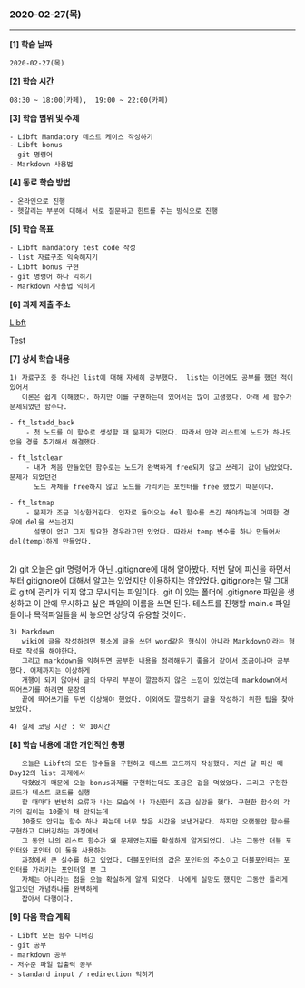 ### 2020-02-27(목)
-----
**[1]  학습 날짜**  

    2020-02-27(목)

**[2]  학습 시간**  

    08:30 ~ 18:00(카페),  19:00 ~ 22:00(카페)

**[3]  학습 범위 및 주제**   

    - Libft Mandatory 테스트 케이스 작성하기   
    - Libft bonus  
    - git 명령어   
    - Markdown 사용법   

**[4]  동료 학습 방법**   

    - 온라인으로 진행   
    - 헷갈리는 부분에 대해서 서로 질문하고 힌트를 주는 방식으로 진행   

**[5]  학습 목표**   

    - Libft mandatory test code 작성
    - list 자료구조 익숙해지기
    - Libft bonus 구현
    - git 명령어 하나 익히기
    - Markdown 사용법 익히기

**[6]  과제 제출 주소**

  [Libft](http://git.innovationacademy.kr/sanam/Libft)

  [Test](http://git.innovationacademy.kr/sanam/Libft_test])


**[7]  상세 학습 내용**

    1) 자료구조 중 하나인 list에 대해 자세히 공부했다.  list는 이전에도 공부를 했던 적이 있어서
       이론은 쉽게 이해했다. 하지만 이를 구현하는데 있어서는 많이 고생했다. 아래 세 함수가 문제되었던 함수다.  
    
    - ft_lstadd_back
        - 첫 노드를 이 함수로 생성할 때 문제가 되었다. 따라서 만약 리스트에 노드가 하나도 없을 경를 추가해서 해결했다.
    
    - ft_lstclear
        - 내가 처음 만들었던 함수로는 노드가 완벽하게 free되지 않고 쓰레기 값이 남았었다. 문제가 되었던건
          노드 자체를 free하지 않고 노드를 가리키는 포인터를 free 했었기 때문이다.
    
    - ft_lstmap
        - 문제가 조금 이상한거같다. 인자로 들어오는 del 함수를 쓰긴 해야하는데 어떠한 경우에 del을 쓰는건지
          설명이 없고 그저 필요한 경우라고만 있었다. 따라서 temp 변수를 하나 만들어서 del(temp)하게 만들었다.


​    
    2) git
       오늘은 git 명령어가 아닌 .gitignore에 대해 알아봤다. 저번 달에 피신을 하면서부터 gitignore에 대해서
       알고는 있었지만 이용하지는 않았었다. gitignore는 말 그대로 git에 관리가 되지 않고 무시되는 파일이다.
       .git 이 있는 폴더에 .gitignore 파일을 생성하고 이 안에 무시하고 싶은 파일의 이름을 쓰면 된다.
       테스트를 진행할 main.c 파일들이나 목적파일들을 써 놓으면 상당히 유용할 것이다.
       
    3) Markdown
       wiki에 글을 작성하려면 평소에 글을 쓰던 word같은 형식이 아니라 Markdown이라는 형태로 작성을 해야한다.
       그리고 markdown을 익혀두면 공부한 내용을 정리해두기 좋을거 같아서 조금이나마 공부했다. 어제까지는 이상하게
       개행이 되지 않아서 글의 마무리 부분이 깔끔하지 않은 느낌이 있었는데 markdown에서 띄어쓰기를 하려면 문장의 
       끝에 띄어쓰기를 두번 이상해야 했었다. 이외에도 깔끔하기 글을 작성하기 위한 팁을 찾아 보았다.
    
    4) 실제 코딩 시간 : 약 10시간

**[8] 학습 내용에 대한 개인적인 총평**

       오늘은 Libft의 모든 함수들을 구현하고 테스트 코드까지 작성했다. 저번 달 피신 때 Day12의 list 과제에서
       막혔었기 때문에 오늘 bonus과제를 구현하는데도 조금은 겁을 먹었었다. 그리고 구현한 코드가 테스트 코드를 실행
       할 때마다 번번히 오류가 나는 모습에 나 자신한테 조금 실망을 했다. 구현한 함수의 각각의 길이는 10줄이 채 안되는데
       10줄도 안되는 함수 하나 짜는데 너무 많은 시간을 보낸거같다. 하지만 오랫동안 함수를 구현하고 디버깅하는 과정에서
       그 동안 나의 리스트 함수가 왜 문제였는지를 확실하게 알게되었다. 나는 그동안 더블 포인터와 포인터 이 둘을 사용하는
       과정에서 큰 실수를 하고 있었다. 더블포인터의 값은 포인터의 주소이고 더블포인터는 포인터를 가리키는 포인터일 뿐 그
       자체는 아니라는 점을 오늘 확실하게 알게 되었다. 나에게 실망도 했지만 그동안 틀리게 알고있던 개념하나를 완벽하게
       잡아서 다행이다.

 **[9] 다음 학습 계획**

    - Libft 모든 함수 디버깅
    - git 공부
    - markdown 공부
    - 저수준 파일 입출력 공부
    - standard input / redirection 익히기